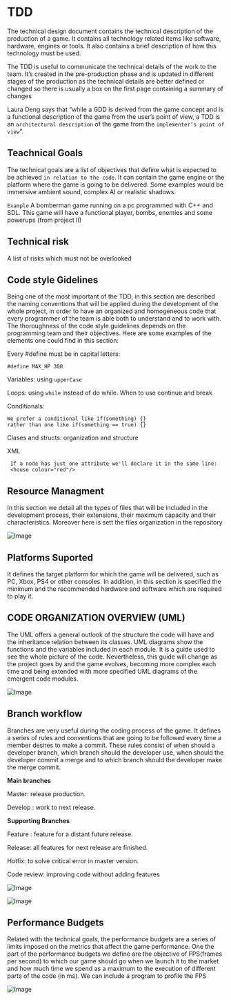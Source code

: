# TDD

The technical design document contains the technical description of the production of a game. It contains all technology related items like software, hardware, engines or tools. It also contains a brief description of how this technology must be used.

The TDD is useful to communicate the technical details of the work to the team. It’s created in the pre-production phase and is updated in different stages of the production as the technical details are better defined or changed so there is usually a box on the first page containing a summary of changes

Laura Deng says that “while a GDD is derived from the game concept and is a functional description of the game from the user’s point of view, a TDD is an `architectural description` of the game from the `implementer’s point of view`”.

## Teachnical Goals

The technical goals are a list of objectives that define what is expected to be achieved `in relation to the code`. It can contain the game engine or the platform where the game is going to be delivered. Some examples would be immersive ambient sound, complex AI or realistic shadows.
	
`Example` A bomberman game running on a pc programmed with C++ and SDL. This game will have a functional player, bombs, enemies and some powerups (from project II)

## Technical risk

 A list of risks which must not be overlooked
 
## Code style Gidelines
 
Being one of the most important of the TDD, in this section are described the naming conventions that will be applied during the development of the whole project, in order to have an organized and homogeneous code that every programmer of the team is able both to understand and to work with. The thoroughness of the code style guidelines depends on the programming team and their objectives. Here are some examples of the elements one could find in this section:

Every #define must be in capital letters:
```
#define MAX_HP 300
```
Variables: using `upperCase`

Loops: using `while` instead of do while. When to use continue and break

Conditionals:
```
We prefer a conditional like if(something) {}
rather than one like if(something == true) {}
```
Clases and structs: organization and structure

XML
```
 If a node has just one attribute we'll declare it in the same line:
 <house colour="red"/>
```


## Resource Managment
In this section we detail all the types of files that will be included in the development process, their extensions, their maximum capacity and their characteristics. Moreover here is sett the files organization in the repository

![Image](https://github.com/avocadolau/TDD/blob/main/docs/Captura.JPG)

## Platforms Suported

It defines the target platform for which the game will be delivered, such as PC, Xbox, PS4 or other consoles. In addition, in this section is specified the minimum and the recommended hardware and software which are required to play it.

## CODE ORGANIZATION OVERVIEW (UML)

The UML offers a general outlook of the structure the code will have and the inheritance relation between its classes.
UML diagrams show the functions and the variables included in each module. It is a guide used to see the whole picture of the code. Nevertheless, this guide will change as the project goes by and the game evolves, becoming more complex each time and being extended with more specified UML diagrams of the emergent code modules.

![Image](https://github.com/avocadolau/TDD/blob/main/docs/generalUML.jpg)

## Branch workflow

Branches are very useful during the coding process of the game. It defines a series of rules and conventions that are going to be followed every time a member desires to make a commit. These rules consist of when should a developer branch, which branch should the developer use, when should the developer commit a merge and to which branch should the developer make the merge commit.

**Main branches**

Master: release production.

Develop : work to next release.


**Supporting Branches**

Feature : feature for a distant future release.

Release: all features for next release are finished.

Hotfix: to solve critical error in master version.

Code review: improving code without adding features


![Image](https://github.com/avocadolau/TDD/blob/main/docs/github-branches.jpg)

![Image](https://github.com/avocadolau/TDD/blob/main/docs/branches.jpg)

## Performance Budgets

Related with the technical goals, the performance budgets are a series of limits imposed on the metrics that affect the game performance. One the part of the performance budgets we define are the objective of FPS(frames per second) to which our game should go when we launch it to the market and how much time we spend as a maximum to the execution of different parts of the code (in ms). We can include a program to profile the FPS

![Image](https://github.com/avocadolau/TDD/blob/main/docs/brofilerImage.jpg)
